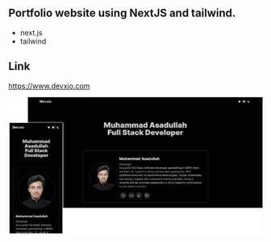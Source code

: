 ## Portfolio website using NextJS and tailwind.

- next.js
- tailwind

## Link
https://www.devxio.com

![Preview](Screenshot.png)
 
